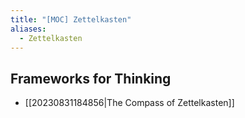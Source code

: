 ```yaml
---
title: "[MOC] Zettelkasten"
aliases:
  - Zettelkasten
---
```


## Frameworks for Thinking

- [[20230831184856|The Compass of Zettelkasten]]
